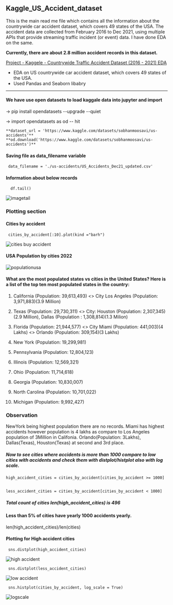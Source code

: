 ## Kaggle_US_Accident_dataset

This is the main read me file which contains all the information about the countrywide car accident dataset, which covers 49 states of the USA. The accident data are collected from February 2016 to Dec 2021, using multiple APIs that provide streaming traffic incident (or event) data. I have done EDA on the same.

**Currently, there are about 2.8 million accident records in this dataset.**

[Project - Kaggele - Countrywide Traffic Accident Dataset (2016 - 2021) EDA](https://mohammedkameel.github.io/Kaggle_US_Accident_dataset/)

- EDA on US countrywide car accident dataset, which covers 49 states of the USA.
- Used Pandas and Seaborn libabry 
***************************************************************************

#### We have use open datasets to load kaggale data into jupyter and import 
-> pip install opendatasets --upgrade --quiet 

-> import opendatasets as od -- hit

    **dataset_url = 'https://www.kaggle.com/datasets/sobhanmoosavi/us-accidents'**
    **od.download('https://www.kaggle.com/datasets/sobhanmoosavi/us-accidents')** 
    
 #### Saving file as data_filename variable 
     data_filename = './us-accidents/US_Accidents_Dec21_updated.csv'
     
 #### Information about below records
      df.tail() 
  
  ![imagetail](https://user-images.githubusercontent.com/56510494/192331993-41024bf8-1d45-4062-b59e-ea98d3748f09.PNG)

     
###   Plotting section
#### Cities by accident 
     cities_by_accident[:10].plot(kind ="barh")
     
 ![cities buy accident](https://user-images.githubusercontent.com/56510494/192334023-68f6144c-7036-48e8-bb97-ba5f52cacb2b.PNG)
 
 #### USA Population by cities 2022
 ![populationusa](https://user-images.githubusercontent.com/56510494/192597038-64306646-357b-4837-85ac-edb14b23c47b.PNG)
      
 #### What are the most populated states vs cities in the United States? Here is a list of the top ten most populated states in the country:

   1. California (Population: 39,613,493) <> City Los Angeles (Population: 3,971,883)(3.9 Million) 
   
   2. Texas (Population: 29,730,311) <> City: Houston (Population: 2,307,345)(2.9 Million), Dallas (Population : 1,308,814)(1.3 Milion)
   
   3. Florida (Population: 21,944,577) <> City Miami (Population: 441,003)(4 Lakhs) <> Orlando (Population: 309,154)(3 Lakhs)
   
   4. New York (Population: 19,299,981)  
   
   5. Pennsylvania (Population: 12,804,123)  
   
   6. Illinois (Population: 12,569,321)  
   
   7. Ohio (Population: 11,714,618)  
   
   8. Georgia (Population: 10,830,007)  
   
   9. North Carolina (Population: 10,701,022)  
   
   10. Michigan (Population: 9,992,427)

 
### Observation


NewYork being highest population there are no records. Miami has highest accidents however population is 4 lakhs as compare to Los Angeles population of 3Million in Califonia.
Orlando(Population: 3Lakhs), Dallas(Texas), Houston(Texas) at second and 3rd place. 

##### Now to see cities where accidents is more than 1000 compare to low cities with accidents and check them with distplot/histplot also with log scale. 

    high_accident_cities = cities_by_accident[cities_by_accident >= 1000]
  
  
    less_accident_cities = cities_by_accident[cities_by_accident < 1000]

##### Total count of cities  len(high_accident_cities) is 496




#### Less than 5% of cities have yearly 1000 accidents yearly. 

   len(high_accident_cities)/len(cities) 
   
   
   
   

#### Plotting for High accident cities 

     sns.distplot(high_accident_cities) 
     
![high accident](https://user-images.githubusercontent.com/56510494/193461929-4a218889-b473-4f98-8190-083e0e0feb73.PNG)

     sns.distplot(less_accident_cities) 
     
![low accident](https://user-images.githubusercontent.com/56510494/193461963-ca939a3a-f673-4ec4-98bb-ab43052fbf6a.PNG)


     sns.histplot(cities_by_accident, log_scale = True) 
     
![logscale](https://user-images.githubusercontent.com/56510494/193462011-7733ddd6-5c2f-42b5-b42d-f99033258fd5.PNG)

  




